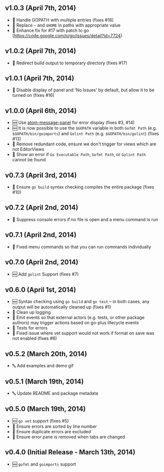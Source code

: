 ## v1.0.3 (April 7th, 2014)

* :bug: Handle GOPATH with multiple entries (fixes #18)
* :lipstick: Replace `~` and `$HOME` in paths with appropriate value
* :lipstick: Enhance fix for #17 with patch to go (https://code.google.com/p/go/issues/detail?id=7724)

## v1.0.2 (April 7th, 2014)

* :lipstick: Redirect build output to temporary directory (fixes #17)

## v1.0.1 (April 7th, 2014)

* :lipstick: Disable display of panel and 'No Issues' by default, but allow it to be turned on (fixes #16)

## v1.0.0 (April 6th, 2014)

* :new: Use [atom-message-panel](https://github.com/tcarlsen/atom-message-panel) for error display (fixes #3, #14)
* :new: It is now possible to use the `$GOPATH` variable in both `Gofmt Path` (e.g. `$GOPATH/bin/goimports`) and `Golint Path` (e.g. `$GOPATH/bin/golint`) (fixes #13)
* :lipstick: Remove redundant code, ensure we don't trigger for views which are not EditorViews
* :lipstick: Show an error if `Go Executable Path`, `Gofmt Path`, or `Golint Path` cannot be found

## v0.7.3 (April 3rd, 2014)

* :bug: Ensure `go build` syntax checking compiles the entire package (fixes #10)

## v0.7.2 (April 2nd, 2014)

* :bug: Suppress console errors if no file is open and a menu command is run

## v0.7.1 (April 2nd, 2014)

* :bug: Fixed menu commands so that you can run commands individually

## v0.7.0 (April 2nd, 2014)

* :new: Add `golint` Support (fixes #7)

## v0.6.0 (April 1st, 2014)

* :new: Syntax checking using `go build` and `go test` – in both cases, any output will be automatically cleaned up (fixes #1)
* :lipstick: Clean up logging
* :lipstick: Emit events so that external actors (e.g. tests, or other package authors) may trigger actions based on go-plus lifecycle events
* :lipstick: Tests for errors
* :bug: Fixed issue where vet support would not work if format on save was not enabled (fixes #8)

## v0.5.2 (March 20th, 2014)

* :abc: Add examples and demo gif

## v0.5.1 (March 19th, 2014)

* :abc: Update README and package metadata

## v0.5.0 (March 19th, 2014)

* :new: `go vet` support (fixes #5)
* :lipstick: Ensure errors are sorted by line number
* :lipstick: Ensure duplicate errors are excluded
* :lipstick: Ensure error pane is removed when tabs are changed

## v0.4.0 (Initial Release - March 13th, 2014)

* :new: `gofmt` and `goimports` support

